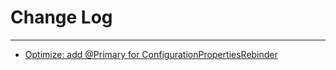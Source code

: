 # Change Log
---

- [Optimize: add @Primary for ConfigurationPropertiesRebinder](https://github.com/Tencent/spring-cloud-tencent/pull/754)
